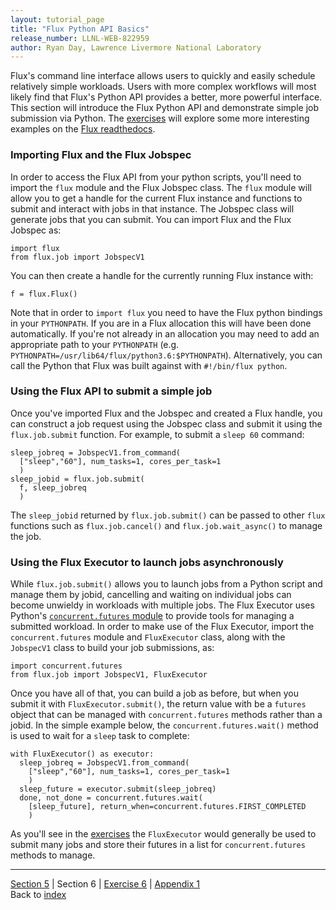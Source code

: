 ```yaml
---
layout: tutorial_page
title: "Flux Python API Basics"
release_number: LLNL-WEB-822959
author: Ryan Day, Lawrence Livermore National Laboratory
---
```


Flux's command line interface allows users to quickly and easily schedule relatively simple workloads. Users with more complex workflows will most likely find that Flux's Python API provides a better, more powerful interface. This section will introduce the Flux Python API and demonstrate simple job submission via Python. The [exercises](/flux/exercises/exercise6) will explore some more interesting examples on the [Flux readthedocs](https://flux-framework.readthedocs.io/projects/flux-workflow-examples/en/latest/index.html).
### Importing Flux and the Flux Jobspec
In order to access the Flux API from your python scripts, you'll need to import the `flux` module and the Flux Jobspec class. The `flux` module will allow you to get a handle for the current Flux instance and functions to submit and interact with jobs in that instance. The Jobspec class will generate jobs that you can submit. You can import Flux and the Flux Jobspec as:
```
import flux
from flux.job import JobspecV1
```
You can then create a handle for the currently running Flux instance with:
```
f = flux.Flux()
```
Note that in order to `import flux` you need to have the Flux python bindings in your `PYTHONPATH`. If you are in a Flux allocation this will have been done automatically. If you're not already in an allocation you may need to add an appropriate path to your `PYTHONPATH` (e.g. `PYTHONPATH=/usr/lib64/flux/python3.6:$PYTHONPATH`). Alternatively, you can call the Python that Flux was built against with `#!/bin/flux python`.
### Using the Flux API to submit a simple job
Once you've imported Flux and the Jobspec and created a Flux handle, you can construct a job request using the Jobspec class and submit it using the `flux.job.submit` function. For example, to submit a `sleep 60` command:
```
sleep_jobreq = JobspecV1.from_command(
  ["sleep","60"], num_tasks=1, cores_per_task=1
  )
sleep_jobid = flux.job.submit(
  f, sleep_jobreq
  )
```
The `sleep_jobid` returned by `flux.job.submit()` can be passed to other `flux` functions such as `flux.job.cancel()` and `flux.job.wait_async()` to manage the job.
### Using the Flux Executor to launch jobs asynchronously
While `flux.job.submit()` allows you to launch jobs from a Python script and manage them by jobid, cancelling and waiting on individual jobs can become unwieldy in workloads with multiple jobs. The Flux Executor uses Python's [`concurrent.futures` module](https://docs.python.org/3/library/concurrent.futures.html) to provide tools for managing a submitted workload. In order to make use of the Flux Executor, import the `concurrent.futures` module and `FluxExecutor` class, along with the `JobspecV1` class to build your job submissions, as:
```
import concurrent.futures
from flux.job import JobspecV1, FluxExecutor
```
Once you have all of that, you can build a job as before, but when you submit it with `FluxExecutor.submit()`, the return value with be a `futures` object that can be managed with `concurrent.futures` methods rather than a jobid. In the simple example below, the `concurrent.futures.wait()` method is used to wait for a `sleep` task to complete:
```
with FluxExecutor() as executor:
  sleep_jobreq = JobspecV1.from_command(
    ["sleep","60"], num_tasks=1, cores_per_task=1
    )
  sleep_future = executor.submit(sleep_jobreq)
  done, not_done = concurrent.futures.wait(
    [sleep_future], return_when=concurrent.futures.FIRST_COMPLETED
    )
```
As you'll see in the [exercises](/flux/exercises/exercise6) the `FluxExecutor` would generally be used to submit many jobs and store their futures in a list for `concurrent.futures` methods to manage.

---
[Section 5](/flux/section5) | Section 6 | [Exercise 6](/flux/exercises/exercise6) | [Appendix 1](/flux/appendices/appendix1)  
Back to [index](/flux/index)
